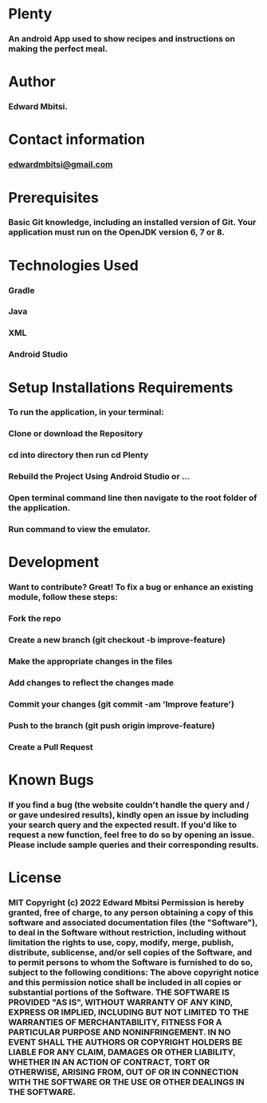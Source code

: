 # Plenty
### An android App used to show recipes and instructions on making the perfect meal.

# Author
### Edward Mbitsi.

# Contact information
### edwardmbitsi@gmail.com

# Prerequisites
### Basic Git knowledge, including an installed version of Git. Your application must run on the OpenJDK version 6, 7 or 8.

# Technologies Used
### Gradle

### Java

### XML

### Android Studio

# Setup Installations Requirements
### To run the application, in your terminal:

### Clone or download the Repository

### cd into directory then run cd Plenty

### Rebuild the Project Using Android Studio or ...

### Open terminal command line then navigate to the root folder of the application.

### Run command to view the emulator.

# Development
### Want to contribute? Great! To fix a bug or enhance an existing module, follow these steps:

### Fork the repo

### Create a new branch (git checkout -b improve-feature)

### Make the appropriate changes in the files

### Add changes to reflect the changes made

### Commit your changes (git commit -am 'Improve feature')

### Push to the branch (git push origin improve-feature)

### Create a Pull Request

# Known Bugs
### If you find a bug (the website couldn't handle the query and / or gave undesired results), kindly open an issue by including your search query and the expected result. If you'd like to request a new function, feel free to do so by opening an issue. Please include sample queries and their corresponding results.

# License
### MIT Copyright (c) 2022 Edward Mbitsi Permission is hereby granted, free of charge, to any person obtaining a copy of this software and associated documentation files (the "Software"), to deal in the Software without restriction, including without limitation the rights to use, copy, modify, merge, publish, distribute, sublicense, and/or sell copies of the Software, and to permit persons to whom the Software is furnished to do so, subject to the following conditions: The above copyright notice and this permission notice shall be included in all copies or substantial portions of the Software. THE SOFTWARE IS PROVIDED "AS IS", WITHOUT WARRANTY OF ANY KIND, EXPRESS OR IMPLIED, INCLUDING BUT NOT LIMITED TO THE WARRANTIES OF MERCHANTABILITY, FITNESS FOR A PARTICULAR PURPOSE AND NONINFRINGEMENT. IN NO EVENT SHALL THE AUTHORS OR COPYRIGHT HOLDERS BE LIABLE FOR ANY CLAIM, DAMAGES OR OTHER LIABILITY, WHETHER IN AN ACTION OF CONTRACT, TORT OR OTHERWISE, ARISING FROM, OUT OF OR IN CONNECTION WITH THE SOFTWARE OR THE USE OR OTHER DEALINGS IN THE SOFTWARE.
